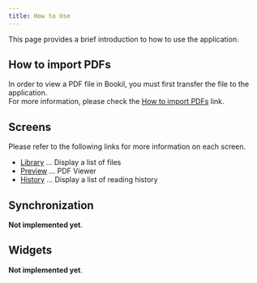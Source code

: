 ```yaml
---
title: How to Use
---
```


This page provides a brief introduction to how to use the application.

## How to import PDFs

In order to view a PDF file in Bookil, you must first transfer the file to the application.  
For more information, please check the [How to import PDFs](/how_to_use/import_pdf) link.

## Screens

Please refer to the following links for more information on each screen.

- [Library](/how_to_use/library) ... Display a list of files
- [Preview](/how_to_use/preview) ... PDF Viewer
- [History](/how_to_use/history) ... Display a list of reading history

## Synchronization

**Not implemented yet**.

## Widgets

**Not implemented yet**.
